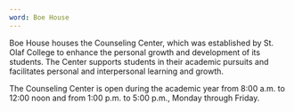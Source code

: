 ```yaml
---
word: Boe House
---
```


Boe House houses the Counseling Center, which was established by St. Olaf College to enhance the personal growth and development of its students. The Center supports students in their academic pursuits and facilitates personal and interpersonal learning and growth.

The Counseling Center is open during the academic year from 8:00 a.m. to 12:00 noon and from 1:00 p.m. to 5:00 p.m., Monday through Friday.
